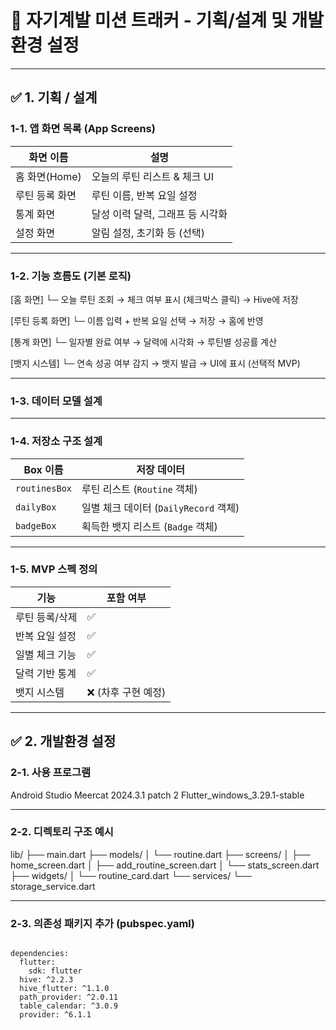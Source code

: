 # 📐 자기계발 미션 트래커 - 기획/설계 및 개발환경 설정

---

## ✅ 1. 기획 / 설계

### 1-1. 앱 화면 목록 (App Screens)

| 화면 이름 | 설명 |
|-----------|------|
| 홈 화면(Home) | 오늘의 루틴 리스트 & 체크 UI |
| 루틴 등록 화면 | 루틴 이름, 반복 요일 설정 |
| 통계 화면 | 달성 이력 달력, 그래프 등 시각화 |
| 설정 화면 | 알림 설정, 초기화 등 (선택) |

---

### 1-2. 기능 흐름도 (기본 로직)

[홈 화면]
└─ 오늘 루틴 조회 → 체크 여부 표시 (체크박스 클릭) → Hive에 저장

[루틴 등록 화면]
└─ 이름 입력 + 반복 요일 선택 → 저장 → 홈에 반영

[통계 화면]
└─ 일자별 완료 여부 → 달력에 시각화 → 루틴별 성공률 계산

[뱃지 시스템]
└─ 연속 성공 여부 감지 → 뱃지 발급 → UI에 표시 (선택적 MVP)

---

### 1-3. 데이터 모델 설계

---

### 1-4. 저장소 구조 설계

| Box 이름      | 저장 데이터                         |
|---------------|--------------------------------------|
| `routinesBox` | 루틴 리스트 (`Routine` 객체)         |
| `dailyBox`    | 일별 체크 데이터 (`DailyRecord` 객체) |
| `badgeBox`    | 획득한 뱃지 리스트 (`Badge` 객체)     |

---

### 1-5. MVP 스펙 정의

| 기능               | 포함 여부                  |
|--------------------|----------------------------|
| 루틴 등록/삭제     | ✅                         |
| 반복 요일 설정     | ✅                         |
| 일별 체크 기능     | ✅                         |
| 달력 기반 통계     | ✅                         |
| 뱃지 시스템         | ❌ (차후 구현 예정)        |

---

## ✅ 2. 개발환경 설정

### 2-1. 사용 프로그램

Android Studio Meercat 2024.3.1 patch 2
Flutter_windows_3.29.1-stable

---

### 2-2. 디렉토리 구조 예시

lib/
├── main.dart
├── models/
│ └── routine.dart
├── screens/
│ ├── home_screen.dart
│ ├── add_routine_screen.dart
│ └── stats_screen.dart
├── widgets/
│ └── routine_card.dart
└── services/
└── storage_service.dart

---

### 2-3. 의존성 패키지 추가 (pubspec.yaml)

<code>
dependencies:
  flutter:
    sdk: flutter
  hive: ^2.2.3
  hive_flutter: ^1.1.0
  path_provider: ^2.0.11
  table_calendar: ^3.0.9
  provider: ^6.1.1
</code>